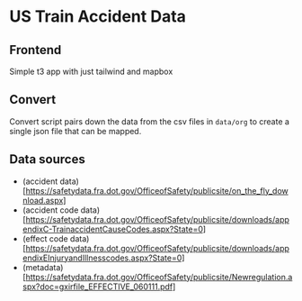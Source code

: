 # US Train Accident Data

## Frontend

Simple t3 app with just tailwind and mapbox

## Convert

Convert script pairs down the data from the csv files in `data/org` to create a single json file that can be mapped.

## Data sources

- (accident data)[https://safetydata.fra.dot.gov/OfficeofSafety/publicsite/on_the_fly_download.aspx]
- (accident code data)[https://safetydata.fra.dot.gov/OfficeofSafety/publicsite/downloads/appendixC-TrainaccidentCauseCodes.aspx?State=0]
- (effect code data)[https://safetydata.fra.dot.gov/OfficeofSafety/publicsite/downloads/appendixEInjuryandIllnesscodes.aspx?State=0]
- (metadata)[https://safetydata.fra.dot.gov/OfficeofSafety/publicsite/Newregulation.aspx?doc=gxirfile_EFFECTIVE_060111.pdf]
